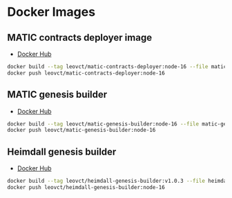 # Docker Images

## MATIC contracts deployer image

- [Docker Hub](https://hub.docker.com/r/leovct/matic-contracts-deployer)

```bash
docker build --tag leovct/matic-contracts-deployer:node-16 --file matic-contracts-deployer.Dockerfile .
docker push leovct/matic-contracts-deployer:node-16
```

## MATIC genesis builder

- [Docker Hub](https://hub.docker.com/r/leovct/matic-genesis-builder)

```bash
docker build --tag leovct/matic-genesis-builder:node-16 --file matic-genesis-builder.Dockerfile .
docker push leovct/matic-genesis-builder:node-16
```

## Heimdall genesis builder

- [Docker Hub](https://hub.docker.com/r/leovct/heimdall-genesis-builder)

```bash
docker build --tag leovct/heimdall-genesis-builder:v1.0.3 --file heimdall-genesis-builder.Dockerfile .
docker push leovct/heimdall-genesis-builder:node-16
```

